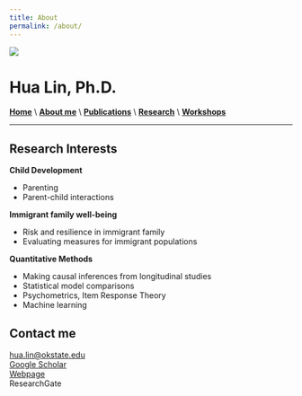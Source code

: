 ```yaml
---
title: About
permalink: /about/
---
```


![](/images/Family4.jpg")

# Hua Lin, Ph.D.

 
[**Home**](/)  \  [**About me**](/about.md) \  [**Publications**](/publications.md) \ [**Research**](/research) \ [**Workshops**](/workshop.md) 


***********

## Research Interests

**Child Development**
- Parenting
- Parent-child interactions

**Immigrant family well-being**
- Risk and resilience in immigrant family
- Evaluating measures for immigrant populations

**Quantitative Methods**
- Making causal inferences from longitudinal studies
- Statistical model comparisons
- Psychometrics, Item Response Theory
- Machine learning


## Contact me
[hua.lin@okstate.edu](mailto:hua.lin@dokstate.edu)  <br />
[Google Scholar](https://scholar.google.com/citations?user=tS3Zw8cAAAAJ&hl=en)  <br />
[Webpage](https://drhualin.github.io/)  <br />
ResearchGate  <br />
